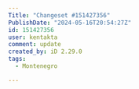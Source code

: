 ```yaml
---
Title: "Changeset #151427356"
PublishDate: "2024-05-16T20:54:27Z"
id: 151427356
user: kentakta
comment: update
created_by: iD 2.29.0
tags:
  - Montenegro

---
```

